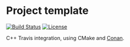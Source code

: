 # Project template

[![Build Status](https://travis-ci.org/francescoseccamonte/cpp-travis-integration.svg?branch=master)](https://travis-ci.org/francescoseccamonte/cpp-travis-integration) [![License](https://img.shields.io/badge/License-Apache%202.0-blue.svg)](https://opensource.org/licenses/Apache-2.0)

C++ Travis integration, using CMake and [Conan](https://conan.io).
